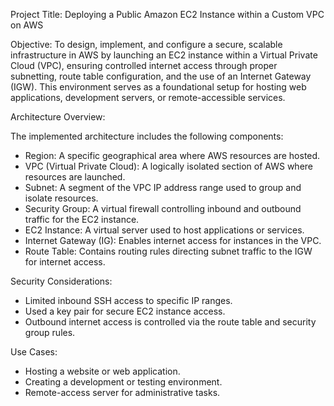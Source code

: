 Project Title:
Deploying a Public Amazon EC2 Instance within a Custom VPC on AWS

Objective:
To design, implement, and configure a secure, scalable infrastructure in AWS by launching an EC2 instance within a Virtual Private Cloud (VPC), ensuring controlled internet access through proper subnetting, route table configuration, and the use of an Internet Gateway (IGW). This environment serves as a foundational setup for hosting web applications, development servers, or remote-accessible services.

Architecture Overview:

The implemented architecture includes the following components:
  -  Region: A specific geographical area where AWS resources are hosted.
  -  VPC (Virtual Private Cloud): A logically isolated section of AWS where resources are launched.
  -  Subnet: A segment of the VPC IP address range used to group and isolate resources.
  -  Security Group: A virtual firewall controlling inbound and outbound traffic for the EC2 instance.
  -  EC2 Instance: A virtual server used to host applications or services.
  -  Internet Gateway (IG): Enables internet access for instances in the VPC.
  -  Route Table: Contains routing rules directing subnet traffic to the IGW for internet access.

Security Considerations:

  -  Limited inbound SSH access to specific IP ranges.
  -  Used a key pair for secure EC2 instance access.
  -  Outbound internet access is controlled via the route table and security group rules.

Use Cases:

  - Hosting a website or web application.
  - Creating a development or testing environment.
  - Remote-access server for administrative tasks.


